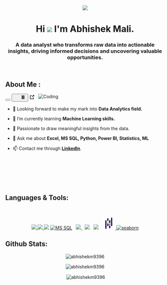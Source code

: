 <!--Code For Header Image-->

<div id="header" align="center">
  <img src="https://miro.medium.com/v2/resize:fit:1400/1*e4HBnH84BpwLCFr78xvfjg.gif" width="500"/>
</div>


<!--Code For Header Line-->

<h1 align = "center">
  Hi <img src="https://media.giphy.com/media/hvRJCLFzcasrR4ia7z/giphy.gif" width="30px"/> I'm Abhishek Mali.
</h1>

<h3  align = "center">
 <b>A data analyst who transforms raw data into actionable insights, driving informed decisions and uncovering valuable opportunities.</b>
</h3>
<br>


<h2>
  About Me :
</h2>
<p>
<a target="_blank" rel="noopener noreferrer" href="https://camo.githubusercontent.com/190338430fb2eca4d172a1987205c5e073b2de72db46cb4ed12cf1c2fa32041a/68747470733a2f2f6d656469612e67697068792e636f6d2f6d656469612f645765734263544c61766b5a754733354d492f67697068792e676966" data-target="animated-image.originalLink">
<img align="right" alt="Coding" width = "400" src="https://camo.githubusercontent.com/190338430fb2eca4d172a1987205c5e073b2de72db46cb4ed12cf1c2fa32041a/68747470733a2f2f6d656469612e67697068792e636f6d2f6d656469612f645765734263544c61766b5a754733354d492f67697068792e676966" data-canonical-src="https://static.wixstatic.com/media/2be1ce_864567900845418ebfd61e297637464d~mv2.gif" style="max-width: 100%; display: inline-block;" data-target="animated-image.originalImage">
</a>
        <button data-target="animated-image.imageButton" class="AnimatedImagePlayer-images" tabindex="-1" aria-label="Play Coding"></button>
        <span class="AnimatedImagePlayer-controls" data-target="animated-image.controls">
          <button data-target="animated-image.playButton" class="AnimatedImagePlayer-button" aria-label="Play Coding">
            <svg aria-hidden="true" focusable="false" class="octicon icon-play" width="16" height="16" viewBox="0 0 16 16" fill="none" xmlns="http://www.w3.org/2000/svg">
              <path d="M4 13.5427V2.45734C4 1.82607 4.69692 1.4435 5.2295 1.78241L13.9394 7.32507C14.4334 7.63943 14.4334 8.36057 13.9394 8.67493L5.2295 14.2176C4.69692 14.5565 4 14.1739 4 13.5427Z">
            </path></svg>
            <svg aria-hidden="true" focusable="false" class="octicon icon-pause" width="16" height="16" viewBox="0 0 16 16" xmlns="http://www.w3.org/2000/svg">
              <rect x="4" y="2" width="3" height="12" rx="1"></rect>
              <rect x="9" y="2" width="3" height="12" rx="1"></rect>
            </svg>
          </button>
          <a data-target="animated-image.openButton" aria-label="Open Coding in new window" class="AnimatedImagePlayer-button" href="https://camo.githubusercontent.com/190338430fb2eca4d172a1987205c5e073b2de72db46cb4ed12cf1c2fa32041a/68747470733a2f2f6d656469612e67697068792e636f6d2f6d656469612f645765734263544c61766b5a754733354d492f67697068792e676966" target="_blank">
            <svg aria-hidden="true" class="octicon" xmlns="http://www.w3.org/2000/svg" viewBox="0 0 16 16" width="16" height="16">
              <path fill-rule="evenodd" d="M10.604 1h4.146a.25.25 0 01.25.25v4.146a.25.25 0 01-.427.177L13.03 4.03 9.28 7.78a.75.75 0 01-1.06-1.06l3.75-3.75-1.543-1.543A.25.25 0 0110.604 1zM3.75 2A1.75 1.75 0 002 3.75v8.5c0 .966.784 1.75 1.75 1.75h8.5A1.75 1.75 0 0014 12.25v-3.5a.75.75 0 00-1.5 0v3.5a.25.25 0 01-.25.25h-8.5a.25.25 0 01-.25-.25v-8.5a.25.25 0 01.25-.25h3.5a.75.75 0 000-1.5h-3.5z"></path>
            </svg>
          </a>
        </span>
      </span></animated-image></p>

 - 👀 Looking forward to make my mark into <b> Data Analytics field.</b>
 
 - 🔭 I’m currently learning <b> Machine Learning skills.</b>
 
 - 🌱 Passionate to draw meaningful insights from the data.
   
 - 💬 Ask me about **Excel, MS SQL, Python, Power BI, Statistics, ML**
 
 - 📫 Contact me through <strong> <a href="https://www.linkedin.com/in/abhishek-mali/" rel="nofollow" >LinkedIn</a></strong>.
 
 <br>
 <br>
 <br>
 <br>
 <br>
 
<!--Code For Languages and Tools-->

<h2 dir="auto"> </a> <strong>Languages &amp; Tools:</strong>
</h2>
<br>

<!--Code For Inserting Icon Of Languages and Tools-->

<p align="center">
    <a href="https://www.python.org" target="_blank"> <img src="https://img.icons8.com/color/48/000000/python.png"/> </a> 
    <a href="https://www.mysql.com/" target="_blank"> <img src="https://img.icons8.com/?size=48&id=9nLaR5KFGjN0&format=png"/> </a> 
    <a href="https://powerbi.microsoft.com/en-in/" target="_blank"> <img src="https://img.icons8.com/?size=48&id=3sGOUDo9nJ4k&format=png"/></a> 
    <a style="padding-right:8px;" href="https://www.microsoft.com/en-in/sql-server/sql-server-downloads" target="_blank"> <img src="https://img.icons8.com/color/48/000000/microsoft-sql-server.png" alt="MS SQL"/></a>
    <a style="padding-right:8px;" href="https://www.microsoft.com/en-in/microsoft-365/excel" target="_blank"><img src="https://img.icons8.com/fluency/48/000000/microsoft-excel-2019.png"/> </a>
    <a style="padding-right:8px;" href="https://www.microsoft.com/en-us/microsoft-365/powerpoint" target="_blank"> <img src="https://img.icons8.com/color/48/000000/microsoft-powerpoint-2019--v1.png"/></a>
    <a style="padding-right:8px;" href="https://www.google.com/sheets/about/" target="_blank"> <img src="https://img.icons8.com/color/48/000000/google-sheets.png"/></a>
    <a href="https://pandas.pydata.org/" target="_blank" rel="noreferrer"> <img src="https://raw.githubusercontent.com/devicons/devicon/2ae2a900d2f041da66e950e4d48052658d850630/icons/pandas/pandas-original.svg" alt="pandas" width="40" height="40"/> </a> 
    <a href="https://seaborn.pydata.org/" target="_blank" rel="noreferrer"> <img src="https://seaborn.pydata.org/_images/logo-mark-lightbg.svg" alt="seaborn" width="40" height="40"/> </a>


<!-- GITHUB STAT CODE -->

<h2 dir="auto">
  <strong>Github Stats:</strong>
</h2>
    
<!-- STREAK CODE -->
<p align="center"><img align="center" src="https://github-readme-streak-stats.herokuapp.com/?user=abhishekm9396&" alt="abhishekm9396" /></p>

<p align="center"><img align="center" src="https://github-readme-stats.vercel.app/api/top-langs?username=abhishekm9396&show_icons=true&locale=en&layout=compact" alt="abhishekm9396" /></p>

<p align="center">&nbsp;<img align="center" src="https://github-readme-stats.vercel.app/api?username=abhishekm9396&show_icons=true&locale=en" alt="abhishekm9396" /></p>
